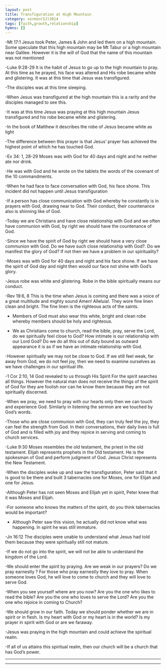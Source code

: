 ```yaml
---
layout: post
title: Transfiguration at High Mountain
category: sermon(SJ)2014
tags: [faith,growth,relationship]
hymns: []
---
```

-Mt 17:1 Jesus took Peter, James & John and led them on a high mountain. Some speculate that this high mountain may be Mt Tabur or a high mountain near Galilee. However it is the will of God that the name of this mountain was not mentioned

-Luke 9:28-29 It is the habit of Jesus to go up to the high mountain to pray. At this time as he prayed, his face was altered and His robe became white and glistering. It was at this time that Jesus was transfigured. 

-The disciples was at this time sleeping.

-When Jesus was transfigured at the high mountain this is a rarity and the disciples managed to see this. 

-It was at this time Jesus was praying at this high mountain Jesus transfigured and his robe became white and glistering. 

-In the book of Matthew it describes the robe of Jesus became white as light 

-The difference between this prayer is that Jesus’ prayer has achieved the highest point of which he has touched God. 

-Ex 34: 1, 28-29  Moses was with God for  40 days and night and he neither ate nor drink. 

-He was with God and he wrote on the tablets the words of the covenant of the 10 commandments. 

-When he had face to face conversation with God, his face shone. This incident did not happen until Jesus transfiguration

-If a person has close communication with God whereby he constantly is in prayers with God, drawing near to God. Their conduct, their countenance also is shinning like of God. 

-Today we are Christians and have close relationship with God and we often have communion with God, by right we should have the countenance of God.

-Since we have the spirit of God by right we should have a very close communion with God. Do we have such close relationship with God?. Do we manifest the glory of God? If not then we have a problem in our spirituality?

-Moses was with God for 40 days and night and his face shone. If we have the spirit of God day and night then would our face not shine with God’s glory. 

-Jesus robe was white and glistering. Robe in the bible spiritually means our conduct. 

-Rev 19:6, 8 This is the time when Jesus is coming and there was a voice of a great multitude and mighty sound  Amen! Alleluia!. They wore fine linen clean and bright. The fine linen is the righteous acts of the saints. 

- Members of God must also wear this white, bright and clean robe whereby members should be holy and righteous.

- We as Christians come to church, read the bible, pray, serve the Lord, do we spiritually feel close to God? How intimate is our relationship with our Lord God? Do we do all this out of duty bound as outward appearance it is as if we have an intimate relationship with God. 

-However spiritually we may not be close to God. If we still feel weak, far away from God, we do not feel joy, then we need to examine ourselves as we have challenges in our spiritual life.

-1 Cor 2:10, 14 God revealed to us through His Spirit For the spirit searches all things. However the natural man does not receive the things of the spirit of God for they are foolish nor can he know them because they are not spiritually discerned. 

-When we pray, we need to pray with our hearts only then we can touch and experience God. Similarly in listening the sermon are we touched by God’s words.

-Those who are close communion with God, they can truly feel the joy, they can feel the strength from God. In their conversations, their daily lives is full of God and is filled with joy and they rejoice in serving and coming to church services. 

-Luke 9:30 Moses resembles the old testament, the priest in the old testament. Elijah represents prophets in the Old testament. He is the spokesman of God and perform judgment of God. Jesus Christ represents the New Testament. 

-When the disciples woke up and saw the transfiguration, Peter said that it is good to be there and built 3 tabernacles one for Moses, one for Elijah and one for Jesus. 

-Although Peter has not seen Moses and Elijah yet in spirit, Peter knew that it was Moses and Elijah. 

-For someone who knows the matters of the spirit, do you think tabernacles would be important?

- Although Peter saw this vision, he actually did not know what was happening. In spirit he was still immature. 

-Jn 16:12 The disciples were unable to understand what Jesus had told them because they were spiritually still not mature. 

-If we do not go into the spirit, we will not be able to understand the kingdom of the Lord. 

-We should enter the spirit by praying. Are we weak in our prayers? Do we pray earnestly ? For those who pray earnestly they love to pray. When someone loves God, he will love to come to church and they will love to serve God. 

-When you see yourself where are you now? Are you the one who likes to read the bible? Are you the one who loves to serve the Lord? Are you the one who rejoice in coming to Church? 

-We should grow in our faith. Today we should ponder whether we are in spirit or in flesh. Is my heart with God or my heart is in the world? Is my prayer in spirit with God or are we faraway. 

-Jesus was praying in the high mountain and could achieve the spiritual realm. 

-If all of us attains this spiritual realm, then our church will be a church that has God’s power. 




----
****
